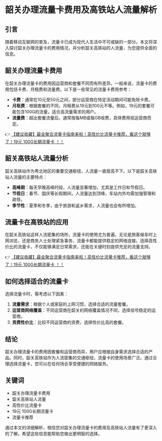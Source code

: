 # 韶关办理流量卡费用及高铁站人流量解析

## 引言
随着移动互联网的普及，流量卡已成为现代人生活中不可或缺的一部分。本文将深入探讨韶关办理流量卡的费用情况，并分析韶关高铁站的人流量，为您提供全面的信息。

## 韶关办理流量卡费用
在韶关办理流量卡的费用因运营商和套餐不同而有所差异。一般来说，流量卡的费用包括卡费、月租费和流量费。以下是一些常见的流量卡费用参考：

- **卡费**：通常在10元至50元之间，部分运营商在特定活动期间可能免除卡费。
- **月租费**：根据套餐的不同，月租费从19元到100元不等。例如，19元的套餐可能包含100G的流量，适合高流量需求的用户。
- **流量费**：超出套餐流量后，通常按每MB或每GB收费，具体费用视运营商而定。

👉 [【建议收藏】最全聚合流量卡指南来啦！高性价比流量卡推荐，看这个就够了！19元 100G长期流量卡 ！！](https://bit.ly/Liuliangka)

## 韶关高铁站人流量分析
韶关高铁站作为粤北地区的重要交通枢纽，人流量一直居高不下。以下是韶关高铁站人流量的主要特点：

- **高峰期**：每天早晚高峰时段，人流量显著增加，尤其是工作日和节假日。
- **节假日**：春节、国庆等长假期间，人流量达到顶峰，车站内外均需加强管理和疏导。
- **季节性**：夏季和冬季，由于旅游和返乡需求，人流量也会有所增加。

## 流量卡在高铁站的应用
在韶关高铁站这样人流密集的场所，流量卡的使用尤为普遍。无论是旅客候车时上网浏览，还是商务人士处理紧急事务，流量卡都能提供稳定的网络连接。选择高性价比的流量卡，不仅能够满足日常需求，还能在关键时刻提供充足的流量支持。

👉 [【建议收藏】最全聚合流量卡指南来啦！高性价比流量卡推荐，看这个就够了！19元 100G长期流量卡 ！！](https://bit.ly/Liuliangka)

## 如何选择适合的流量卡
选择流量卡时，需考虑以下因素：

1. **流量需求**：根据个人或家庭的上网习惯，选择合适的流量套餐。
2. **运营商网络覆盖**：不同运营商在韶关的网络覆盖情况不同，选择信号稳定的运营商。
3. **资费性价比**：比较不同运营商的资费，选择性价比高的套餐。

## 结论
韶关办理流量卡的费用因套餐和运营商而异，用户应根据自身需求选择合适的产品。同时，韶关高铁站作为人流密集的交通枢纽，流量卡的使用场景广泛。通过合理选择流量卡，您可以在任何场合享受便捷的网络服务。

## 关键词
- 韶关办理流量卡费用
- 韶关高铁站人流量
- 高性价比流量卡
- 19元 100G长期流量卡
- 流量卡推荐

通过本文的详细解析，相信您对韶关办理流量卡的费用及高铁站人流量有了更深入的了解。希望这些信息能帮助您做出更明智的选择。